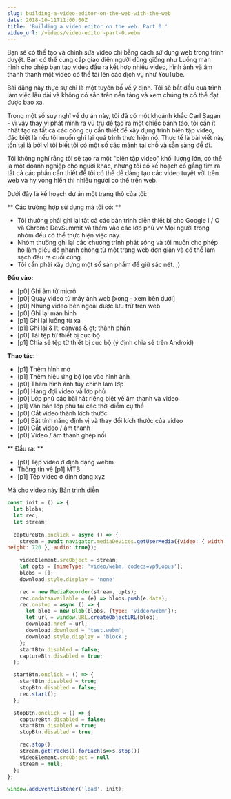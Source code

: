 ```yaml
---
slug: building-a-video-editor-on-the-web-with-the-web
date: 2018-10-11T11:00:00Z
title: 'Building a video editor on the web. Part 0.'
video_url: /videos/video-editor-part-0.webm
---
```



Bạn sẽ có thể tạo và chỉnh sửa video chỉ bằng cách sử dụng web trong trình duyệt. Bạn có thể cung cấp giao diện người dùng giống như Luồng màn hình cho phép bạn tạo video đầu ra kết hợp nhiều video, hình ảnh và âm thanh thành một video có thể tải lên các dịch vụ như YouTube.

Bài đăng này thực sự chỉ là một tuyên bố về ý định. Tôi sẽ bắt đầu quá trình làm việc lâu dài và không có sẵn trên nền tảng và xem chúng ta có thể đạt được bao xa.

Trong một số suy nghĩ về dự án này, tôi đã có một khoảnh khắc Carl Sagan - vì vậy thay vì phát minh ra vũ trụ để tạo ra một chiếc bánh táo, tôi cần ít nhất tạo ra tất cả các công cụ cần thiết để xây dựng trình biên tập video, đặc biệt là nếu tôi muốn ghi lại quá trình thực hiện nó. Thực tế là bài viết này tồn tại là bởi vì tôi biết tôi có một số các mảnh tại chỗ và sẵn sàng để đi.

Tôi không nghĩ rằng tôi sẽ tạo ra một "biên tập video" khối lượng lớn, có thể là một doanh nghiệp cho người khác, nhưng tôi có kế hoạch cố gắng tìm ra tất cả các phần cần thiết để tôi có thể dễ dàng tạo các video tuyệt vời trên web và hy vọng hiển thị nhiều người có thể trên web.

Dưới đây là kế hoạch dự án một trang thô của tôi:


** Các trường hợp sử dụng mà tôi có: **


* Tôi thường phải ghi lại tất cả các bản trình diễn thiết bị cho Google I / O và Chrome DevSummit và thêm vào các lớp phủ vv Mọi người trong nhóm đều có thể thực hiện việc này.
* Nhóm thường ghi lại các chương trình phát sóng và tôi muốn cho phép họ làm điều đó nhanh chóng từ một trang web đơn giản và có thể làm sạch đầu ra cuối cùng.
* Tôi cần phải xây dựng một số sản phẩm để giữ sắc nét. ;)


**Đầu vào:**


* [p0] Ghi âm từ micrô
* [p0] Quay video từ máy ảnh web [xong - xem bên dưới]
* [p0] Nhúng video bên ngoài được lưu trữ trên web
* [p0] Ghi lại màn hình
* [p1] Ghi lại luồng từ xa
* [p1] Ghi lại & lt; canvas & gt; thành phần
* [p0] Tải tệp từ thiết bị cục bộ
* [p1] Chia sẻ tệp từ thiết bị cục bộ (ý định chia sẻ trên Android)


**Thao tác:**


* [p1] Thêm hình mờ
* [p1] Thêm hiệu ứng bộ lọc vào hình ảnh
* [p0] Thêm hình ảnh tùy chỉnh làm lớp
* [p0] Hàng đợi video và lớp phủ
* [p0] Lớp phủ các bài hát riêng biệt về âm thanh và video
* [p1] Văn bản lớp phủ tại các thời điểm cụ thể
* [p0] Cắt video thành kích thước
* [p0] Bật tính năng định vị và thay đổi kích thước của video
* [p0] Cắt video / âm thanh
* [p0] Video / âm thanh ghép nối


** Đầu ra: **


* [p0] Tệp video ở định dạng webm
* Thông tin về [p1] MTB
* [p1] Tệp video ở định dạng xyz

[Mã cho video này](https://glitch.com/edit/\#!/camera-recorder?path=script.js:1:0) [Bản trình diễn]([https://camera-recorder.glitch.me/](https://camera-recorder.glitch.me/))


```javascript  
const init = () => {  
  let blobs;  
  let rec;  
  let stream;  
    
  captureBtn.onclick = async () => {  
    stream = await navigator.mediaDevices.getUserMedia({video: { width: 1280, 
height: 720 }, audio: true});

    videoElement.srcObject = stream;  
    let opts = {mimeType: 'video/webm; codecs=vp9,opus'};  
    blobs = [];  
    download.style.display = 'none'

    rec = new MediaRecorder(stream, opts);  
    rec.ondataavailable = (e) => blobs.push(e.data);  
    rec.onstop = async () => {  
      let blob = new Blob(blobs, {type: 'video/webm'});  
      let url = window.URL.createObjectURL(blob);  
      download.href = url;  
      download.download = 'test.webm';  
      download.style.display = 'block';  
    };  
    startBtn.disabled = false;  
    captureBtn.disabled = true;  
  };

  startBtn.onclick = () => {  
    startBtn.disabled = true;  
    stopBtn.disabled = false;  
    rec.start();  
  };

  stopBtn.onclick = () => {  
    captureBtn.disabled = false;  
    startBtn.disabled = true;  
    stopBtn.disabled = true;

    rec.stop();  
    stream.getTracks().forEach(s=>s.stop())  
    videoElement.srcObject = null  
    stream = null;  
  };  
};

window.addEventListener('load', init);  
```


